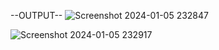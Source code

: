 --OUTPUT--
![Screenshot 2024-01-05 232847](https://github.com/bonagiripraneeth07/Quiz/assets/149886367/ef8ba084-6616-4e39-9bfb-1519e3978fab)

![Screenshot 2024-01-05 232917](https://github.com/bonagiripraneeth07/Quiz/assets/149886367/91a200d2-3f76-4517-80cd-20bfefc22f88)
